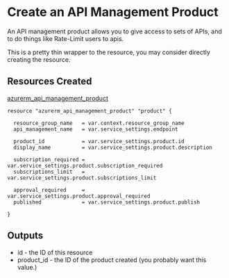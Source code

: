 # Create an API Management Product

An API management product allows you to give access to sets of APIs, and to do things like Rate-Limit users to apis.

This is a pretty thin wrapper to the resource, you may consider
directly creating the resource.

## Resources Created

[azurerm_api_management_product](https://registry.terraform.io/providers/hashicorp/azurerm/latest/docs/resources/api_management_product)


```hcl
resource "azurerm_api_management_product" "product" {

  resource_group_name   = var.context.resource_group_name
  api_management_name   = var.service_settings.endpoint

  product_id            = var.service_settings.product.id
  display_name          = var.service_settings.product.description
  
  subscription_required = var.service_settings.product.subscription_required
  subscriptions_limit   = var.service_settings.product.subscriptions_limit

  approval_required     = var.service_settings.product.approval_required
  published             = var.service_settings.product.publish

}
```

## Outputs
- id - the ID of this resource
- product_id - the ID of the product created (you probably want this value.)


